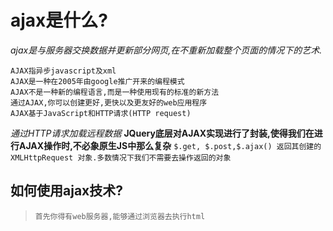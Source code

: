 # ajax是什么?
*ajax是与服务器交换数据并更新部分网页,在不重新加载整个页面的情况下的艺术.*
```
AJAX指异步javascript及xml
AJAX是一种在2005年由google推广开来的编程模式
AJAX不是一种新的编程语言,而是一种使用现有的标准的新方法
通过AJAX,你可以创建更好,更快以及更友好的web应用程序
AJAX基于JavaScript和HTTP请求(HTTP request)
```
*通过HTTP请求加载远程数据*
**JQuery底层对AJAX实现进行了封装,使得我们在进行AJAX操作时,不必象原生JS中那么复杂**
`$.get, $.post,$.ajax() 返回其创建的 XMLHttpRequest 对象.多数情况下我们不需要去操作返回的对象`

## 如何使用ajax技术?
> `首先你得有web服务器,能够通过浏览器去执行html`